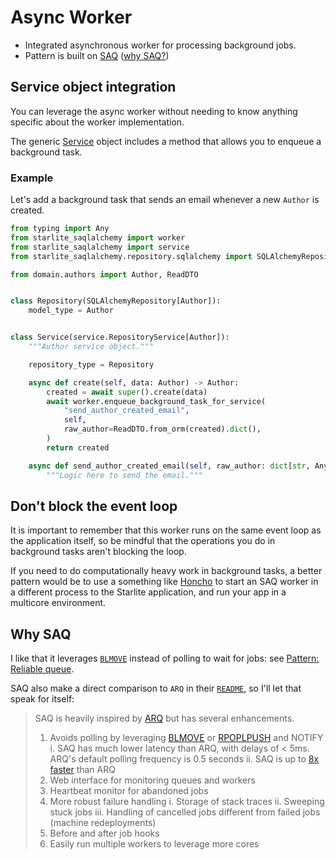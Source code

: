 # Async Worker

- Integrated asynchronous worker for processing background jobs.
- Pattern is built on [SAQ](https://github.com/tobymao/saq) ([why SAQ?](#why-saq))

## Service object integration

You can leverage the async worker without needing to know anything specific about the worker
implementation.

The generic [Service](../reference/starlite_saqlalchemy/service/#starlite_saqlalchemy.service.Service)
object includes a method that allows you to enqueue a background task.

### Example

Let's add a background task that sends an email whenever a new `Author` is created.

```python
from typing import Any
from starlite_saqlalchemy import worker
from starlite_saqlalchemy import service
from starlite_saqlalchemy.repository.sqlalchemy import SQLAlchemyRepository

from domain.authors import Author, ReadDTO


class Repository(SQLAlchemyRepository[Author]):
    model_type = Author


class Service(service.RepositoryService[Author]):
    """Author service object."""

    repository_type = Repository

    async def create(self, data: Author) -> Author:
        created = await super().create(data)
        await worker.enqueue_background_task_for_service(
            "send_author_created_email",
            self,
            raw_author=ReadDTO.from_orm(created).dict(),
        )
        return created

    async def send_author_created_email(self, raw_author: dict[str, Any]) -> None:
        """Logic here to send the email."""
```

## Don't block the event loop

It is important to remember that this worker runs on the same event loop as the application itself,
so be mindful that the operations you do in background tasks aren't blocking the loop.

If you need to do computationally heavy work in background tasks, a better pattern would be to use a
something like [Honcho](https://honcho.readthedocs.io/en/latest/) to start an SAQ worker in a
different process to the Starlite application, and run your app in a multicore environment.

## Why SAQ

I like that it leverages [`BLMOVE`](https://redis.io/commands/blmove/) instead of polling to wait
for jobs: see [Pattern: Reliable queue](https://redis.io/commands/lmove/).

SAQ also make a direct comparison to `ARQ` in their
[`README`](https://github.com/tobymao/saq/blob/master/README.md#comparison-to-arq), so I'll let that
speak for itself:

> SAQ is heavily inspired by [ARQ](https://github.com/samuelcolvin/arq) but has several
> enhancements.
>
> 1. Avoids polling by leveraging [BLMOVE](https://redis.io/commands/blmove) or
>    [RPOPLPUSH](https://redis.io/commands/rpoplpush) and NOTIFY
>     i. SAQ has much lower latency than ARQ, with delays of < 5ms. ARQ's default polling frequency
>        is 0.5 seconds
>     ii. SAQ is up to [8x faster](benchmarks) than ARQ
> 2. Web interface for monitoring queues and workers
> 3. Heartbeat monitor for abandoned jobs
> 4. More robust failure handling
>     i. Storage of stack traces
>     ii. Sweeping stuck jobs
>     iii. Handling of cancelled jobs different from failed jobs (machine redeployments)
> 5. Before and after job hooks
> 6. Easily run multiple workers to leverage more cores
